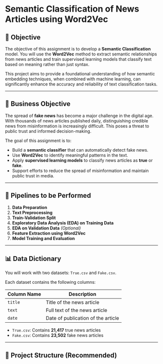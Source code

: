 
# Semantic Classification of News Articles using Word2Vec

## 📌 Objective

The objective of this assignment is to develop a **Semantic Classification** model. You will use the **Word2Vec** method to extract semantic relationships from news articles and train supervised learning models that classify text based on meaning rather than just syntax.

This project aims to provide a foundational understanding of how semantic embedding techniques, when combined with machine learning, can significantly enhance the accuracy and reliability of text classification tasks.

---

## 🧠 Business Objective

The spread of **fake news** has become a major challenge in the digital age. With thousands of news articles published daily, distinguishing credible news from misinformation is increasingly difficult. This poses a threat to public trust and informed decision-making.

The goal of this assignment is to:

- Build a **semantic classifier** that can automatically detect fake news.
- Use **Word2Vec** to identify meaningful patterns in the text.
- Apply **supervised learning models** to classify news articles as **true** or **fake**.
- Support efforts to reduce the spread of misinformation and maintain public trust in media.

---

## 🔄 Pipelines to be Performed

1. **Data Preparation**
2. **Text Preprocessing**
3. **Train-Validation Split**
4. **Exploratory Data Analysis (EDA) on Training Data**
5. **EDA on Validation Data** *(Optional)*
6. **Feature Extraction using Word2Vec**
7. **Model Training and Evaluation**

---

## 📊 Data Dictionary

You will work with two datasets: `True.csv` and `Fake.csv`.

Each dataset contains the following columns:

| Column Name | Description                        |
|-------------|------------------------------------|
| `title`     | Title of the news article          |
| `text`      | Full text of the news article      |
| `date`      | Date of publication of the article |

- `True.csv`: Contains **21,417** true news articles
- `Fake.csv`: Contains **23,502** fake news articles

---

## 📁 Project Structure (Recommended)

